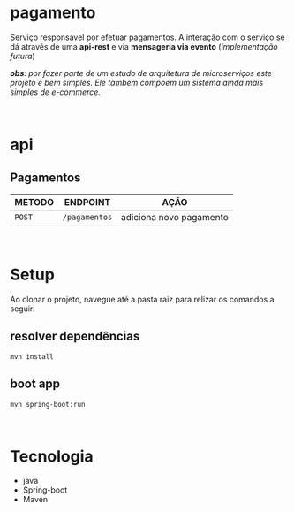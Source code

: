 # pagamento
Serviço responsável por efetuar pagamentos. A interação com o serviço se dá através de uma **api-rest** e via **mensageria via evento** (_implementação futura_) 


_**obs**: por fazer parte de um estudo de arquitetura de microserviços este projeto é bem simples. Ele também compoem um sistema ainda mais simples de e-commerce._

<br>

# api

## Pagamentos

| METODO | ENDPOINT | AÇÃO |
| --- | --- | --- |
| `POST` |`/pagamentos` | adiciona novo pagamento |

<br>

# Setup
Ao clonar o projeto, navegue até a pasta raiz para relizar os comandos a seguir:

## resolver dependências

``` 
mvn install 
```

## boot app

``` 
mvn spring-boot:run 
```

<br>

# Tecnologia
* java
* Spring-boot
* Maven
